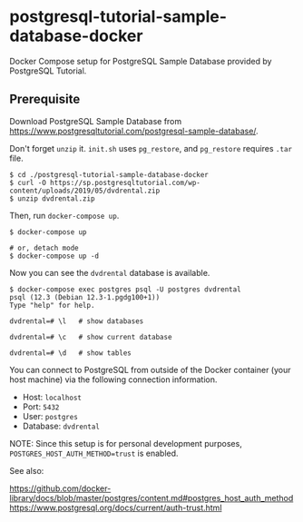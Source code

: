 # postgresql-tutorial-sample-database-docker

Docker Compose setup for PostgreSQL Sample Database provided by PostgreSQL Tutorial.

## Prerequisite

Download PostgreSQL Sample Database from https://www.postgresqltutorial.com/postgresql-sample-database/.

Don't forget `unzip` it. `init.sh` uses `pg_restore`, and `pg_restore` requires `.tar` file.

```
$ cd ./postgresql-tutorial-sample-database-docker
$ curl -O https://sp.postgresqltutorial.com/wp-content/uploads/2019/05/dvdrental.zip
$ unzip dvdrental.zip
```

Then, run `docker-compose up`.

```
$ docker-compose up

# or, detach mode
$ docker-compose up -d
```

Now you can see the `dvdrental` database is available.

```
$ docker-compose exec postgres psql -U postgres dvdrental
psql (12.3 (Debian 12.3-1.pgdg100+1))
Type "help" for help.

dvdrental=# \l   # show databases

dvdrental=# \c   # show current database

dvdrental=# \d   # show tables

```


You can connect to PostgreSQL from outside of the Docker container (your host machine) via the following connection information.

- Host: `localhost`
- Port: `5432`
- User: `postgres`
- Database: `dvdrental`

NOTE: Since this setup is for personal development purposes, `POSTGRES_HOST_AUTH_METHOD=trust` is enabled.

See also:

https://github.com/docker-library/docs/blob/master/postgres/content.md#postgres_host_auth_method
https://www.postgresql.org/docs/current/auth-trust.html
